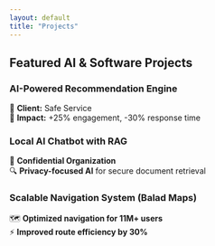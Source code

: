 ```yaml
---
layout: default
title: "Projects"
---
```


## Featured AI & Software Projects  

### AI-Powered Recommendation Engine  
📌 **Client:** Safe Service  
🚀 **Impact:** +25% engagement, -30% response time  

### Local AI Chatbot with RAG  
📌 **Confidential Organization**  
🔍 **Privacy-focused AI** for secure document retrieval  

### Scalable Navigation System (Balad Maps)  
🗺️ **Optimized navigation for 11M+ users**  
⚡ **Improved route efficiency by 30%**  
